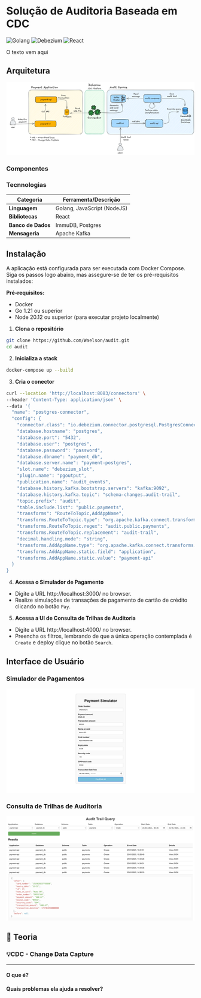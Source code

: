 # Solução de Auditoria Baseada em CDC

![Golang](https://img.shields.io/badge/technology-Golang-blue.svg)  ![Debezium](https://img.shields.io/badge/technology-Debezium-orange.svg) ![React](https://img.shields.io/badge/technology-React-green.svg)

O texto vem aqui

## Arquitetura

![Architecture](documentation/architecture.png)

### Componentes


### Tecnnologias
| **Categoria**       | **Ferramenta/Descrição**    |
|---------------------|-----------------------------|
| **Linguagem**       | Golang, JavaScript (NodeJS) |
| **Bibliotecas**     | React                       |
| **Banco de Dados**  | ImmuDB, Postgres            |
| **Mensageria**      | Apache Kafka                |

## Instalação
A aplicação está configurada para ser executada com Docker Compose. Siga os passos logo abaixo, mas assegure-se de ter os pré-requisitos instalados:

**Pré-requisitos:**
- Docker
- Go 1.21 ou superior
- Node 20.12 ou superior (para executar projeto localmente)

1. **Clona o repositório**

```bash
git clone https://github.com/Waelson/audit.git
cd audit
```

2. **Inicializa a stack**

```bash
docker-compose up --build
```

3. **Cria o conector**

```bash
curl --location 'http://localhost:8083/connectors' \
--header 'Content-Type: application/json' \
--data '{
  "name": "postgres-connector",
  "config": {
    "connector.class": "io.debezium.connector.postgresql.PostgresConnector",
    "database.hostname": "postgres",
    "database.port": "5432",
    "database.user": "postgres",
    "database.password": "password",
    "database.dbname": "payment_db",
    "database.server.name": "payment-postgres",
    "slot.name": "debezium_slot",
    "plugin.name": "pgoutput",
    "publication.name": "audit_events",
    "database.history.kafka.bootstrap.servers": "kafka:9092",
    "database.history.kafka.topic": "schema-changes.audit-trail",
    "topic.prefix": "audit",
    "table.include.list": "public.payments",
    "transforms": "RouteToTopic,AddAppName",
    "transforms.RouteToTopic.type": "org.apache.kafka.connect.transforms.RegexRouter",
    "transforms.RouteToTopic.regex": "audit.public.payments",
    "transforms.RouteToTopic.replacement": "audit-trail",
    "decimal.handling.mode": "string",
    "transforms.AddAppName.type": "org.apache.kafka.connect.transforms.InsertField$Value",
    "transforms.AddAppName.static.field": "application",
    "transforms.AddAppName.static.value": "payment-api"
  }
}
```

4. **Acessa o Simulador de Pagamento**
- Digite a URL http://localhost:3000/ no browser.
- Realize simulações de transações de pagamento de cartão de crédito clicando no botão `Pay`.

5. **Acessa a UI de Consulta de Trilhas de Auditoria**
- Digite a URL http://localhost:4000/ no browser.
- Preencha os filtros, lembrando de que a única operação contemplada é `Create` e deploy clique no botão `Search`. 

## Interface de Usuário

### Simulador de Pagamentos

![payment](documentation/payment_simulator.png)

### Consulta de Trilhas de Auditoria

![audit](documentation/audit_trail_query.png)

## 🧠 Teoria

### 💡CDC - Change Data Capture

___

#### O que é?

#### Quais problemas ela ajuda a resolver?